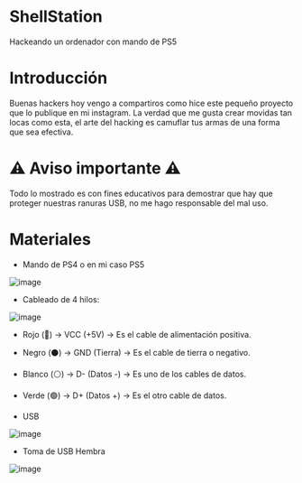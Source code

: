 # ShellStation
Hackeando un ordenador con mando de PS5

# Introducción
Buenas hackers hoy vengo a compartiros como hice este pequeño proyecto que lo publique en mi instagram. La verdad que me gusta crear movidas tan locas como esta, el arte del hacking es camuflar tus armas de una forma que sea efectiva. 

# ⚠ Aviso importante ⚠ 
Todo lo mostrado es con fines educativos para demostrar que hay que proteger nuestras ranuras USB, no me hago responsable del mal uso. 

# Materiales 
- Mando de PS4 o en mi caso PS5
  
![image](https://github.com/user-attachments/assets/e348eaee-318b-4377-901b-48893bf7e4cc)


- Cableado de 4 hilos:
  
![image](https://github.com/user-attachments/assets/47210e91-c28b-44d9-bc35-11e8571e1b57)
  
   - Rojo (🔴) → VCC (+5V) → Es el cable de alimentación positiva.
   - Negro (⚫) → GND (Tierra) → Es el cable de tierra o negativo.
   - Blanco (⚪) → D- (Datos -) → Es uno de los cables de datos.
   - Verde (🟢) → D+ (Datos +) → Es el otro cable de datos.
     
- USB
  
![image](https://github.com/user-attachments/assets/25f3957b-ff72-40b8-a195-abe8fdd431f8)

- Toma de USB Hembra

![image](https://github.com/user-attachments/assets/c3d4e377-f794-4f23-8a97-567f73e9cd38)



